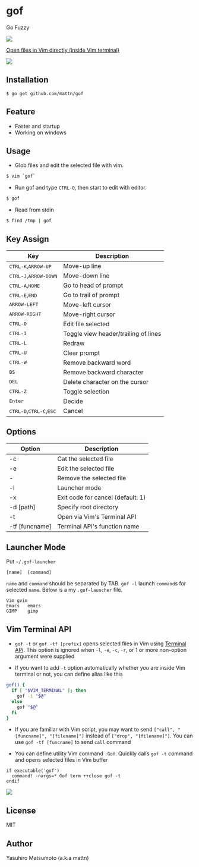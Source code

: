 # gof

Go Fuzzy

![](http://i.imgur.com/TGZJyGV.gif)

[Open files in Vim directly (inside Vim terminal)](#vim-terminal-api)

![](https://i.imgur.com/pRhl9o3.gif)

## Installation

    $ go get github.com/mattn/gof

## Feature

* Faster and startup
* Working on windows

## Usage

* Glob files and edit the selected file with vim.

```sh
$ vim `gof`
```

* Run gof and type `CTRL-O`, then start to edit with editor.

```sh
$ gof
```

* Read from stdin

```sh
$ find /tmp | gof
```

## Key Assign

|Key                                               |Description                         |
|--------------------------------------------------|------------------------------------|
|<kbd>CTRL-K</kbd>,<kbd>ARROW-UP</kbd>             |Move-up line                        |
|<kbd>CTRL-J</kbd>,<kbd>ARROW-DOWN</kbd>           |Move-down line                      |
|<kbd>CTRL-A</kbd>,<kbd>HOME</kbd>                 |Go to head of prompt                |
|<kbd>CTRL-E</kbd>,<kbd>END</kbd>                  |Go to trail of prompt               |
|<kbd>ARROW-LEFT</kbd>                             |Move-left cursor                    |
|<kbd>ARROW-RIGHT</kbd>                            |Move-right cursor                   |
|<kbd>CTRL-O</kbd>                                 |Edit file selected                  |
|<kbd>CTRL-I</kbd>                                 |Toggle view header/trailing of lines|
|<kbd>CTRL-L</kbd>                                 |Redraw                              |
|<kbd>CTRL-U</kbd>                                 |Clear prompt                        |
|<kbd>CTRL-W</kbd>                                 |Remove backward word                |
|<kbd>BS</kbd>                                     |Remove backward character           |
|<kbd>DEL</kbd>                                    |Delete character on the cursor      |
|<kbd>CTRL-Z</kbd>                                 |Toggle selection                    |
|<kbd>Enter</kbd>                                  |Decide                              |
|<kbd>CTRL-D</kbd>,<kbd>CTRL-C</kbd>,<kbd>ESC</kbd>|Cancel                              |

## Options

|Option        |Description                      |
|--------------|---------------------------------|
|-c            |Cat the selected file            |
|-e            |Edit the selected file           |
|-             |Remove the selected file         |
|-l            |Launcher mode                    |
|-x            |Exit code for cancel (default: 1)|
|-d [path]     |Specify root directory           |
|-t            |Open via Vim's Terminal API      |
|-tf [funcname]|Terminal API's function name     |

## Launcher Mode

Put `~/.gof-launcher`

```
[name]	[command]
```

`name` and `command` should be separated by TAB. `gof -l` launch `command`s for selected `name`. Below is a my `.gof-launcher` file.

```
Vim	gvim
Emacs	emacs
GIMP	gimp
```

## Vim Terminal API

* `gof -t` or `gof -tf [prefix]` opens selected files in Vim using [Terminal
  API](https://vim-jp.org/vimdoc-en/terminal.html#terminal-api).  This option is
  ignored when `-l`, `-e`, `-c`, `-r`, or 1 or more non-option argument were
  supplied

* If you want to add `-t` option automatically whether you are inside Vim
  terminal or not, you can define alias like this

```sh
gof() {
  if [ "$VIM_TERMINAL" ]; then
    gof -t "$@"
  else
    gof "$@"
  fi
}
```

* If you are familiar with Vim script, you may want to send `["call", "[funcname]", "[filename]"]` instead of `["drop", "[filename]"]`. You can use `gof -tf [funcname]` to send `call` command

* You can define utility Vim command `:Gof`. Quickly calls `gof -t` command and
  opens selected files in Vim buffer

```vim
if executable('gof')
  command! -nargs=* Gof term ++close gof -t
endif
```

![](https://i.imgur.com/jvfuOxh.gif)

## License

MIT

## Author

Yasuhiro Matsumoto (a.k.a mattn)
